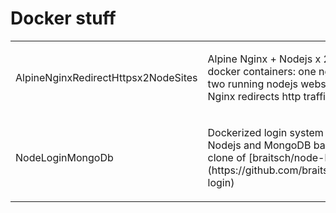 Docker stuff
============

<table class='tg'>
    <col width='45%'>
    <col width='65%'>
    <tr>
        <td>AlpineNginxRedirectHttpsx2NodeSites</td>
        <td>
            <p>Alpine Nginx + Nodejs x 2: Three docker containers: one nginx and two running nodejs websites. Nginx redirects http traffic to https</p>
        </td>
    </tr>
    <tr>
        <td>NodeLoginMongoDb</td>
        <td>
            <p>Dockerized login system that uses Nodejs and MongoDB based of clone of [braitsch/node-login](https://github.com/braitsch/node-login) </p>
        </td>
    </tr>
</table>